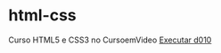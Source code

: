 # html-css
 Curso HTML5 e CSS3 no CursoemVideo
<a href="https://mbcax.github.io/html-css/exercicios/d010/android.html">Executar d010</a>
 